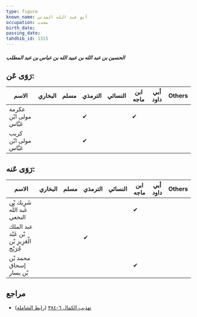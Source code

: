 ```yaml
---
type: figure
known_name: أبو عبد الله المدني
occupation: محدث
birth_date:
passing_date:
tahdhib_id: 1315
---
```

##### الحسين بن عبد الله بن عبيد الله بن عباس بن عبد المطلب

## رَوَى عَن:
| الاسم                   | البخاري | مسلم | الترمذي | النسائي | ابن ماجه | أبي داود | Others |
| ----------------------- | ------- | ---- | ------- | ------- | -------- | -------- | ------ |
| عكرمة مولى ابْن عَبَّاس |         |      | ✔       |         | ✔        |          |        |
| كريب مولى ابْن عَبَّاس  |         |      | ✔       |         |          |          |        |
## رَوَى عَنه:
| الاسم                                      | البخاري | مسلم | الترمذي | النسائي | ابن ماجه | أبي داود | Others |
| ------------------------------------------ | ------- | ---- | ------- | ------- | -------- | -------- | ------ |
| شَرِيك بْن عَبد اللَّه النخعي              |         |      |         |         | ✔        |          |        |
| عبد الملك بْن عَبْد الْعَزِيزِ بْن جُرَيْج |         |      | ✔       |         |          |          |        |
| محمد بْن إسحاق بْن يسار                    |         |      |         |         | ✔        |          |        |
## مراجع
- [تهذيب الكمال ٦-٣٨٤](obsidian://open?vault=Tahdhib-al-Kamal&file=Figures/١٣١٥-الحسين%20بن%20عبد%20الله%20بن%20عبيد%20الله%20بن%20عباس%20بن%20عبد%20المطلب) ([رابط الشاملة](https://shamela.ws/book/3722/3048))